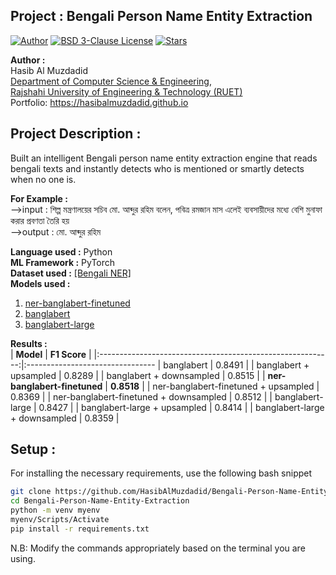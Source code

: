 ## Project : Bengali Person Name Entity Extraction
[![Author](https://img.shields.io/badge/Author-Hasib%20Al%20Muzdadid-brightgreen)](https://github.com/HasibAlMuzdadid)
[![BSD 3-Clause License](https://img.shields.io/github/license/hasibalmuzdadid/Bengali-Person-Name-Entity-Extraction?style=flat&color=orange)](https://github.com/HasibAlMuzdadid/Bengali-Person-Name-Entity-Extraction/blob/main/LICENSE)
[![Stars](https://img.shields.io/github/stars/hasibalmuzdadid/Bengali-Person-Name-Entity-Extraction?style=social)](https://github.com/HasibAlMuzdadid/Bengali-Person-Name-Entity-Extraction/stargazers)

**Author :** </br>
Hasib Al Muzdadid</br>
[Department of Computer Science & Engineering](https://www.cse.ruet.ac.bd/), </br>
[Rajshahi University of Engineering & Technology (RUET)](https://www.ruet.ac.bd/) </br>
Portfolio: https://hasibalmuzdadid.github.io  </br> 

 
## Project Description :
Built an intelligent Bengali person name entity extraction engine that reads bengali texts and instantly detects who is mentioned or smartly detects when no one is. 

**For Example :**
<br>-->input : শিল্প মন্ত্রণালয়ের সচিব মো. আব্দুর রহিম বলেন, পবিত্র রমজান মাস এলেই ব্যবসায়ীদের মধ্যে বেশি মুনাফা করার প্রবণতা তৈরি হয়
<br>-->output : মো. আব্দুর রহিম


**Language used :** Python  </br> 
**ML Framework :** PyTorch  </br>
**Dataset used :** <a href="https://github.com/Rifat1493/Bengali-NER/tree/master/Input">[Bengali NER]</a>  </br>
**Models used :** </br> 
1. <a href= "https://huggingface.co/celloscopeai/celloscope-28000-ner-banglabert-finetuned">ner-banglabert-finetuned</a>
2. <a href= "https://huggingface.co/csebuetnlp/banglabert">banglabert</a>
3. <a href= "https://huggingface.co/csebuetnlp/banglabert_large">banglabert-large</a>  </br>

**Results :** </br>
| **Model**                                                                   | **F1 Score** |
|:----------------------------------------------------------:|:--------------------------------
| banglabert                                                                  | 0.8491          |
| banglabert + upsampled                                                      | 0.8289          |
| banglabert + downsampled                                                    | 0.8515          |
| **ner-banglabert-finetuned**                                                | **0.8518**      |
| ner-banglabert-finetuned + upsampled                                        | 0.8369          |
| ner-banglabert-finetuned + downsampled                                      | 0.8512          |
| banglabert-large                                                            | 0.8427          |
| banglabert-large + upsampled                                                | 0.8414          |
| banglabert-large + downsampled                                              | 0.8359          |


 
## Setup :
For installing the necessary requirements, use the following bash snippet
```bash
git clone https://github.com/HasibAlMuzdadid/Bengali-Person-Name-Entity-Extraction.git
cd Bengali-Person-Name-Entity-Extraction
python -m venv myenv
myenv/Scripts/Activate 
pip install -r requirements.txt
```
N.B: Modify the commands appropriately based on the terminal you are using.

